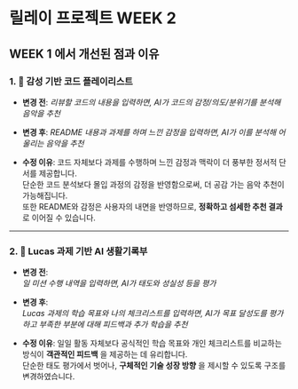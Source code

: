 # 릴레이 프로젝트 WEEK 2

## WEEK 1 에서 개선된 점과 이유

### 1. 🧠 감성 기반 코드 플레이리스트

- **변경 전**:
    *리뷰할 코드의 내용을 입력하면, AI가 코드의 감정/의도/분위기를 분석해 음악을 추천*
    
- **변경 후**:
    *README 내용과 과제를 하며 느낀 감정을 입력하면, AI가 이를 분석해 어울리는 음악을 추천*
    
- **수정 이유**:
    코드 자체보다 과제를 수행하며 느낀 감정과 맥락이 더 풍부한 정서적 단서를 제공합니다.  
    단순한 코드 분석보다 몰입 과정의 감정을 반영함으로써, 더 공감 가는 음악 추천이 가능해집니다.  
    또한 README와 감정은 사용자의 내면을 반영하므로, **정확하고 섬세한 추천 결과** 로 이어질 수 있습니다.  
    

---

### 2. 📒 Lucas 과제 기반 AI 생활기록부

- **변경 전**:    
    *일 미션 수행 내역을 입력하면, AI가 태도와 성실성 등을 평가*
    
- **변경 후**:    
    *Lucas 과제의 학습 목표와 나의 체크리스트를 입력하면, AI가 목표 달성도를 평가하고 부족한 부분에 대해 피드백과 추가 학습을 추천*
    
- **수정 이유**:
    일일 활동 자체보다 공식적인 학습 목표와 개인 체크리스트를 비교하는 방식이 **객관적인 피드백** 을 제공하는 데 유리합니다.  
    단순한 태도 평가에서 벗어나, **구체적인 기술 성장 방향** 을 제시할 수 있도록 구조를 변경하였습니다.  
    특히 과제 중심의 성장 기록에 더 적합한 형식으로 발전시킨 것입니다.  
    

---

### 3. ⏱️ 에자일 기반 사이클 타임 블로커

- **변경 전**:
    *학습 단계를 자동 분할하고, 각 항목에 권장 시간과 우선순위를 제시*
    
- **변경 후**:
    *에자일 기법에 따라 요구사항 분석 → 설계 → 구현 → 테스트를 하나의 사이클로 묶고, 반복 사이클마다 할 일을 쉽게 제시*
    
- **수정 이유**: 
    부스트캠프 미션은 이론과 구현이 분리되어 있지 않고, **에자일 방식처럼 여러 번의 반복적 사이클** 을 거쳐 완성됩니다.     
    따라서 정적인 시간 분배보다 **반복 중심의 실전 흐름** 에 맞게 구조를 재편하였습니다.  
    또한 기술 용어를 제거함으로써 **누구나 쉽게 이해하고 적용할 수 있는 실용성** 을 높였습니다.  
    

---

### 4. 🔄 나와 정반대 MBTI는 내 감정을 어떻게 표현할까?

- **변경 전**:
    *정반대 MBTI가 같은 문제를 어떻게 접근했을지 시뮬레이션*
    
- **변경 후**:
    *내 감정을 입력하면, 정반대 MBTI가 그 감정을 어떻게 표현했을지를 제시 → 피어세션 및 Slack 공유 활동과 연결*
    
- **수정 이유**:
    사고방식의 차이를 추상적으로 비교하는 것보다, **정서 표현의 차이를 직접 체험** 해보는 방식이 훨씬 공감적이며 실용적입니다.  
    또한 이를 실제 **피어세션이나 Slack 공유 활동으로 연결** 함으로써,   
    단순한 MBTI 실험을 넘어 **실제 협업 능력 향상** 에 기여할 수 있도록 구성하였습니다.      
    감정을 다양한 방식으로 표현해보는 연습은 커뮤니케이션 능력 향상에도 도움이 됩니다.  

  

## 새로운 미션

> TODOLIST

<hr/>

**미션 수행 과정은 아래에 작성해주세요!**
